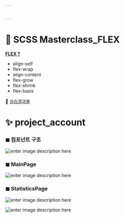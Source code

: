 ```yaml
---


---
```


<h1 id="👑-scss-masterclass_flex">👑 SCSS Masterclass_FLEX</h1>
<p><strong><a href="https://github.com/gay0ung/TIL_note/blob/master/FLEX&amp;GRID/Theory/FLEX.md">FLEX ?</a></strong></p>
<ul>
<li>align-self</li>
<li>flex-wrap</li>
<li>align-content</li>
<li>flex-grow</li>
<li>flex-shrink</li>
<li>flex-basis</li>
</ul>
<p>👏 <a href="https://github.com/gay0ung/TIL_note/tree/master/FLEX&amp;GRID/FLEX">실습결과물</a></p>
<h1 id="✨-project_account">✨ project_account</h1>
<h3 id="◼-컴포넌트-구조">◼ 컴포넌트 구조</h3>
<p><img src="https://ifh.cc/g/FwPzEw.jpg" alt="enter image description here"></p>
<h3 id="◼-mainpage">◼ MainPage</h3>
<p><img src="https://ifh.cc/g/4hYOZ3.jpg" alt="enter image description here"></p>
<h3 id="◼-statisticspage">◼ StatisticsPage</h3>
<p><img src="https://ifh.cc/g/FBWMqQ.jpg" alt="enter image description here"></p>
<p><img src="https://ifh.cc/g/OP049L.jpg" alt="enter image description here"></p>

